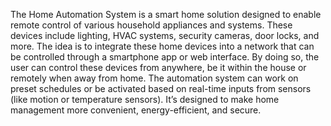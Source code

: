 The Home Automation System is a smart home solution designed to enable remote control
of various household appliances and systems. These devices include lighting, HVAC systems,
security cameras, door locks, and more. The idea is to integrate these home devices into a
network that can be controlled through a smartphone app or web interface. By doing so, the
user can control these devices from anywhere, be it within the house or remotely when away
from home.
The automation system can work on preset schedules or be activated based on real-time
inputs from sensors (like motion or temperature sensors). It’s designed to make home
management more convenient, energy-efficient, and secure.
